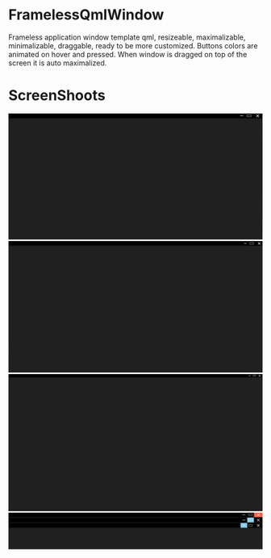 # FramelessQmlWindow
Frameless application window template qml, resizeable, maximalizable, minimalizable, draggable, ready to be more customized.
Buttons colors are animated on hover and pressed. When window is dragged on top of the screen it is auto maximalized. <br/>
# ScreenShoots
![normal](ScreenShoots/Normal.png)
![Bigger](ScreenShots/Bigger.png)
![Maximalized](ScreenShots/Maximalized.png)
![Bar](ScreenShots/Bar.png)
